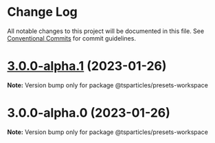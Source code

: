# Change Log

All notable changes to this project will be documented in this file.
See [Conventional Commits](https://conventionalcommits.org) for commit guidelines.

# [3.0.0-alpha.1](https://github.com/tsparticles/presets/compare/v3.0.0-alpha.0...v3.0.0-alpha.1) (2023-01-26)

**Note:** Version bump only for package @tsparticles/presets-workspace





# 3.0.0-alpha.0 (2023-01-26)

**Note:** Version bump only for package @tsparticles/presets-workspace
